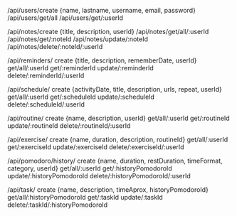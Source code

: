 /api/users/create
        {name, lastname, username, email, password}
/api/users/get/all
/api/users/get/:userId


/api/notes/create
        {title, description, userId}
/api/notes/get/all/:userId
/api/notes/get/:noteId
/api/notes/update/:noteId
/api/notes/delete/:noteId/:userId


/api/reminders/
    create
            {title, description, rememberDate, userId}
    get/all/:userId
    get/:reminderId
    update/:reminderId
    delete/:reminderId/:userId


/api/schedule/
    create
            {activityDate, title, description, urls, repeat, userId}
    get/all/:userId
    get/:scheduleId
    update/:scheduleId
    delete/:scheduleId/:userId


/api/routine/
    create
            {name, description, userId}
    get/all/:userId
    get/:routineId
    update/:routineId
    delete/:routineId/:userId


/api/exercise/
    create
            {name, duration, description, routineId}
    get/all/:userId
    get/:exerciseId
    update/:exerciseId
    delete/:exerciseId/:userId


/api/pomodoro/history/
    create
            {name, duration, restDuration, timeFormat, category, userId}
    get/all/:userId
    get/:historyPomodoroId
    update/:historyPomodoroId
    delete/:historyPomodoroId/:userId


/api/task/
    create
            {name, description, timeAprox, historyPomodoroId}
    get/all/:historyPomodoroId
    get/:taskId
    update/:taskId
    delete/:taskId/:historyPomodoroId